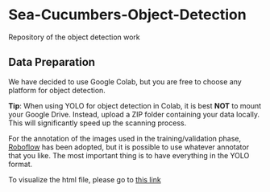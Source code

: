 # Sea-Cucumbers-Object-Detection
Repository of the object detection work



## Data Preparation

We have decided to use Google Colab, but you are free to choose any platform for object detection.

**Tip**: When using YOLO for object detection in Colab, it is best **NOT** to mount your Google Drive. Instead, upload a ZIP folder containing your data locally. This will significantly speed up the scanning process.

For the annotation of the images used in the training/validation phase, [Roboflow](https://roboflow.com/) has been adopted, but it is possible to use whatever annotator that you like. The most important thing is to have everything in the YOLO format.

To visualize the html file, please go to [this link](https://drive.google.com/file/d/1gOIRNkp52nj5JqAs9mqu-Z7MYdBLg2Bm/view?usp=drive_link)

